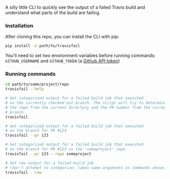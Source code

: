 A silly little CLI to quickly see the output of a failed Travis build
and understand what parts of the build are failing.

### Installation

After cloning this repo, you can install the CLI with pip:

```bash
pip install -e path/to/travisfail
```

You'll need to set two environment variables before running commands: `GITHUB_USERNAME` and `GITHUB_TOKEN`
(a [Github API token](https://help.github.com/articles/creating-a-personal-access-token-for-the-command-line/))

### Running commands

```bash
cd path/to/some/project/repo
travisfail --help

# Get categorized output for a failed build job that executed
# on the currently checked-out branch. The script will try to determine 
# the repo from the current directory and the PR number from the current
# branch.
travisfail

# Get categorized output for a failed build job that executed
# on the branch for PR #123
travisfail --pr 123

# Get categorized output for a failed build job that executed
# on the branch for PR #123 in the 'someproject' repo
travisfail --pr 123 --repo someproject 

# Get raw output for a failed build job 
# (don't attempt to categorize; takes same arguments as commands above)
travisfail --raw
```
